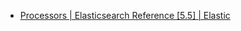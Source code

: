 

- [Processors | Elasticsearch Reference [5.5] | Elastic ](https://www.elastic.co/guide/en/elasticsearch/reference/current/ingest-processors.html)